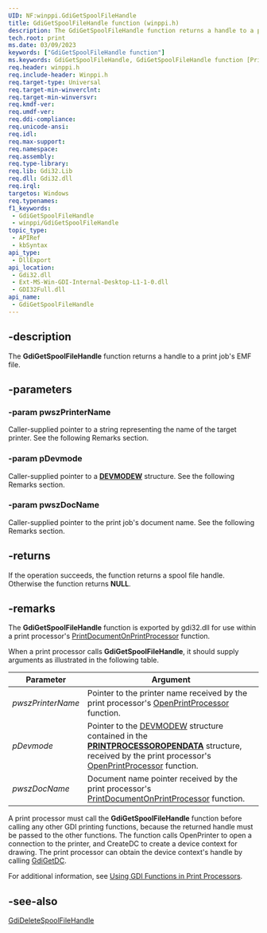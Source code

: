 ```yaml
---
UID: NF:winppi.GdiGetSpoolFileHandle
title: GdiGetSpoolFileHandle function (winppi.h)
description: The GdiGetSpoolFileHandle function returns a handle to a print job's EMF file.
tech.root: print
ms.date: 03/09/2023
keywords: ["GdiGetSpoolFileHandle function"]
ms.keywords: GdiGetSpoolFileHandle, GdiGetSpoolFileHandle function [Print Devices], gdifnc_f7231fd8-33b0-4047-90ba-e5e2c9c37814.xml, print.gdigetspoolfilehandle, winppi/GdiGetSpoolFileHandle
req.header: winppi.h
req.include-header: Winppi.h
req.target-type: Universal
req.target-min-winverclnt: 
req.target-min-winversvr: 
req.kmdf-ver: 
req.umdf-ver: 
req.ddi-compliance: 
req.unicode-ansi: 
req.idl: 
req.max-support: 
req.namespace: 
req.assembly: 
req.type-library: 
req.lib: Gdi32.Lib
req.dll: Gdi32.dll
req.irql: 
targetos: Windows
req.typenames: 
f1_keywords:
 - GdiGetSpoolFileHandle
 - winppi/GdiGetSpoolFileHandle
topic_type:
 - APIRef
 - kbSyntax
api_type:
 - DllExport
api_location:
 - Gdi32.dll
 - Ext-MS-Win-GDI-Internal-Desktop-L1-1-0.dll
 - GDI32Full.dll
api_name:
 - GdiGetSpoolFileHandle
---
```


## -description

The **GdiGetSpoolFileHandle** function returns a handle to a print job's EMF file.

## -parameters

### -param pwszPrinterName

Caller-supplied pointer to a string representing the name of the target printer. See the following Remarks section.

### -param pDevmode

Caller-supplied pointer to a [**DEVMODEW**](/windows/win32/api/wingdi/ns-wingdi-devmodew) structure. See the following Remarks section.

### -param pwszDocName

Caller-supplied pointer to the print job's document name. See the following Remarks section.

## -returns

If the operation succeeds, the function returns a spool file handle. Otherwise the function returns **NULL**.

## -remarks

The **GdiGetSpoolFileHandle** function is exported by gdi32.dll for use within a print processor's [PrintDocumentOnPrintProcessor](../winsplp/nf-winsplp-printdocumentonprintprocessor.md) function.

When a print processor calls **GdiGetSpoolFileHandle**, it should supply arguments as illustrated in the following table.

| Parameter | Argument |
|---|---|
| *pwszPrinterName* | Pointer to the printer name received by the print processor's [OpenPrintProcessor](../winsplp/nf-winsplp-openprintprocessor.md) function. |
| *pDevmode* | Pointer to the [DEVMODEW](/windows/win32/api/wingdi/ns-wingdi-devmodew) structure contained in the [**PRINTPROCESSOROPENDATA**](../winsplp/ns-winsplp-_printprocessoropendata.md) structure, received by the print processor's [OpenPrintProcessor](../winsplp/nf-winsplp-openprintprocessor.md) function. |
| *pwszDocName* | Document name pointer received by the print processor's [PrintDocumentOnPrintProcessor](../winsplp/nf-winsplp-printdocumentonprintprocessor.md) function. |

A print processor must call the **GdiGetSpoolFileHandle** function before calling any other GDI printing functions, because the returned handle must be passed to the other functions. The function calls OpenPrinter to open a connection to the printer, and CreateDC to create a device context for drawing. The print processor can obtain the device context's handle by calling [GdiGetDC](./nf-winppi-gdigetdc.md).

For additional information, see [Using GDI Functions in Print Processors](/windows-hardware/drivers/print/using-gdi-functions-in-print-processors).

## -see-also

[GdiDeleteSpoolFileHandle](./nf-winppi-gdideletespoolfilehandle.md)